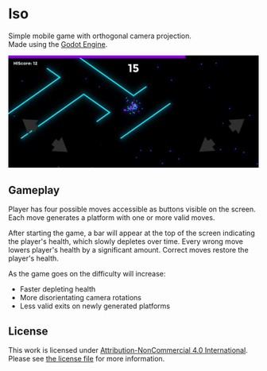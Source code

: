# Iso

Simple mobile game with orthogonal camera projection.
\
Made using the [Godot Engine](https://godotengine.org/).

![Alt Game screenshot](https://github.com/Pomoc48/godot/blob/main/assets/screenshots/screenshot.jpg)

## Gameplay

Player has four possible moves accessible as buttons visible on the screen.
Each move generates a platform with one or more valid moves.

After starting the game, a bar will appear at the top of the screen indicating the player's health, which slowly depletes over time.
Every wrong move lowers player's health by a significant amount.
Correct moves restore the player's health.

As the game goes on the difficulty will increase:
* Faster depleting health
* More disorientating camera rotations
* Less valid exits on newly generated platforms

## License

This work is licensed under [Attribution-NonCommercial 4.0 International](https://creativecommons.org/licenses/by-nc/4.0/legalcode).
\
Please see [the license file](LICENCE.md) for more information.
